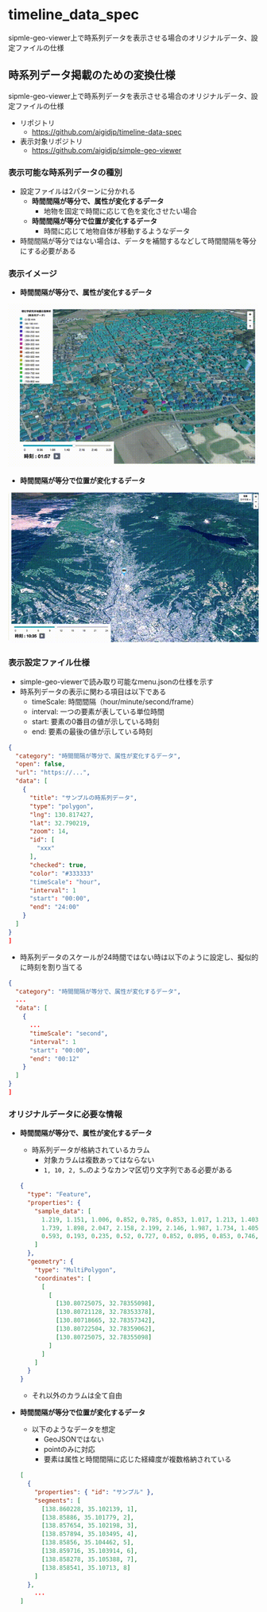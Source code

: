 # timeline_data_spec

sipmle-geo-viewer上で時系列データを表示させる場合のオリジナルデータ、設定ファイルの仕様

## 時系列データ掲載のための変換仕様

sipmle-geo-viewer上で時系列データを表示させる場合のオリジナルデータ、設定ファイルの仕様

- リポジトリ
    - https://github.com/aigidjp/timeline-data-spec
- 表示対象リポジトリ
    - https://github.com/aigidjp/simple-geo-viewer

### 表示可能な時系列データの種別

- 設定ファイルは2パターンに分かれる
    - **時間間隔が等分で、属性が変化するデータ**
        - 地物を固定で時間に応じて色を変化させたい場合
    - **時間間隔が等分で位置が変化するデータ**
        - 時間に応じて地物自体が移動するようなデータ
- 時間間隔が等分ではない場合は、データを補間するなどして時間間隔を等分にする必要がある

### 表示イメージ

- **時間間隔が等分で、属性が変化するデータ**

![mov.gif](./images/mov.gif)

- **時間間隔が等分で位置が変化するデータ**

![mov1.gif](./images/mov1.gif)

### 表示設定ファイル仕様

- simple-geo-viewerで読み取り可能なmenu.jsonの仕様を示す
- 時系列データの表示に関わる項目は以下である
    - timeScale: 時間間隔（hour/minute/second/frame）
    - interval: 一つの要素が表している単位時間
    - start: 要素の0番目の値が示している時刻
    - end: 要素の最後の値が示している時刻

```json
{
  "category": "時間間隔が等分で、属性が変化するデータ",
  "open": false,
  "url": "https://...",
  "data": [
    {
      "title": "サンプルの時系列データ",
      "type": "polygon",
      "lng": 130.817427,
      "lat": 32.790219,
      "zoom": 14,
      "id": [
        "xxx"
      ],
      "checked": true,
      "color": "#333333"
      "timeScale": "hour",
      "interval": 1
      "start": "00:00",
      "end": "24:00"
    }
  ]
}
]
```

- 時系列データのスケールが24時間ではない時は以下のように設定し、擬似的に時刻を割り当てる

```json
{
  "category": "時間間隔が等分で、属性が変化するデータ",
  ...
  "data": [
    {
      ...
      "timeScale": "second",
      "interval": 1
      "start": "00:00",
      "end": "00:12"
    }
  ]
}
]
```

### オリジナルデータに必要な情報

- **時間間隔が等分で、属性が変化するデータ**
    - 時系列データが格納されているカラム
        - 対象カラムは複数あってはならない
        - `1, 10, 2, 5…`のようなカンマ区切り文字列である必要がある

    ```json
    {
      "type": "Feature",
      "properties": {
        "sample_data": [
          1.219, 1.151, 1.006, 0.852, 0.785, 0.853, 1.017, 1.213, 1.403, 1.576,
          1.739, 1.898, 2.047, 2.158, 2.199, 2.146, 1.987, 1.734, 1.405, 1.015,
          0.593, 0.193, 0.235, 0.52, 0.727, 0.852, 0.895, 0.853, 0.746, 0.628
        ]
      },
      "geometry": {
        "type": "MultiPolygon",
        "coordinates": [
          [
            [
              [130.80725075, 32.78355098],
              [130.80721128, 32.78353378],
              [130.80718665, 32.78357342],
              [130.80722504, 32.78359062],
              [130.80725075, 32.78355098]
            ]
          ]
        ]
      }
    }
    ```

    - それ以外のカラムは全て自由
- **時間間隔が等分で位置が変化するデータ**
    - 以下のようなデータを想定
        - GeoJSONではない
        - pointのみに対応
        - 要素は属性と時間間隔に応じた経緯度が複数格納されている

    ```json
    [
      {
        "properties": { "id": "サンプル" },
        "segments": [
          [138.860228, 35.102139, 1],
          [138.85886, 35.101779, 2],
          [138.857654, 35.102198, 3],
          [138.857894, 35.103495, 4],
          [138.85856, 35.104462, 5],
          [138.859716, 35.103914, 6],
          [138.858278, 35.105388, 7],
          [138.858541, 35.10713, 8]
        ]
      },
    	...
    ]
    ```
